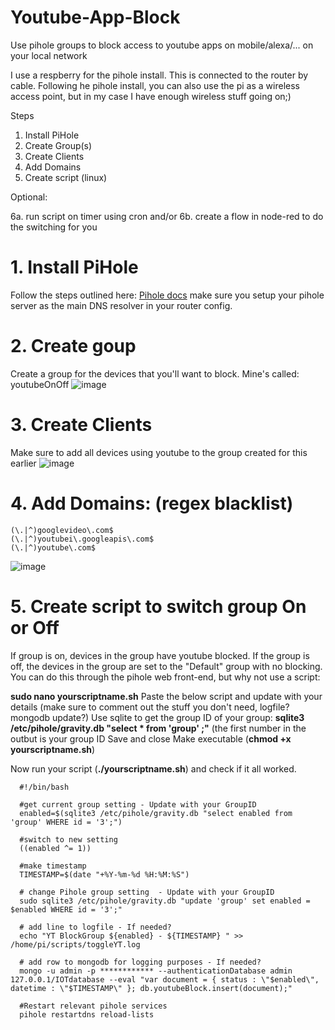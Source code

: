 # Youtube-App-Block
Use pihole groups to block access to youtube apps on mobile/alexa/... on your local network

I use a respberry for the pihole install. This is connected to the router by cable. Following he pihole install, you can also use the pi as a wireless access point, but in my case I have enough wireless stuff going on;)

Steps
1. Install PiHole
2. Create Group(s)
3. Create Clients
4. Add Domains
5. Create script (linux)

Optional:

6a. run script on timer using cron and/or
6b. create a flow in node-red to do the switching for you


# 1. Install PiHole
Follow the steps outlined here: [Pihole docs](https://docs.pi-hole.net/main/basic-install/)
make sure you setup your pihole server as the main DNS resolver in your router config.

# 2. Create goup
Create a group for the devices that you'll want to block. Mine's called: youtubeOnOff
![image](https://user-images.githubusercontent.com/14348439/189654135-a2a92bba-8a39-4738-88d8-46ebec3a4b19.png)

# 3. Create Clients
Make sure to add all devices using youtube to the group created for this earlier
![image](https://user-images.githubusercontent.com/14348439/189654665-c396a904-afa5-4e2b-b893-0378c408f0ca.png)

# 4. Add Domains:  (regex blacklist)
```
(\.|^)googlevideo\.com$
(\.|^)youtubei\.googleapis\.com$
(\.|^)youtube\.com$
```
![image](https://user-images.githubusercontent.com/14348439/189656578-4a2eab1b-dac5-4cb6-8c77-329a23608605.png)


# 5. Create script to switch group On or Off
If group is on, devices in the group have youtube blocked. If the group is off, the devices in the group are set to the "Default" group with no blocking.
You can do this through the pihole web front-end, but why not use a script:

**sudo nano yourscriptname.sh**
Paste the below script and update with your details (make sure to comment out the stuff you don't need, logfile? mongodb update?)
Use sqlite to get the group ID of your group: **sqlite3 /etc/pihole/gravity.db "select * from 'group' ;"** (the first number in the outbut is your group ID
Save and close
Make executable (**chmod +x yourscriptname.sh**)

Now run your script (**./yourscriptname.sh**) and check if it all worked.

```
  #!/bin/bash

  #get current group setting - Update with your GroupID
  enabled=$(sqlite3 /etc/pihole/gravity.db "select enabled from 'group' WHERE id = '3';")

  #switch to new setting
  ((enabled ^= 1))

  #make timestamp
  TIMESTAMP=$(date "+%Y-%m-%d %H:%M:%S")

  # change Pihole group setting  - Update with your GroupID
  sudo sqlite3 /etc/pihole/gravity.db "update 'group' set enabled = $enabled WHERE id = '3';"

  # add line to logfile - If needed?
  echo "YT BlockGroup ${enabled} - ${TIMESTAMP} " >> /home/pi/scripts/toggleYT.log

  # add row to mongodb for logging purposes - If needed?
  mongo -u admin -p ************ --authenticationDatabase admin 127.0.0.1/IOTdatabase --eval "var document = { status : \"$enabled\", datetime : \"$TIMESTAMP\" }; db.youtubeBlock.insert(document);"

  #Restart relevant pihole services
  pihole restartdns reload-lists

```

